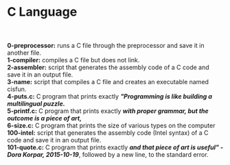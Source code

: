 # C Language<br/><br/>
**0-preprocessor:** runs a C file through the preprocessor and save it in
another file.<br/>
**1-compiler:** compiles a C file but does not link.<br/>
**2-assembler:** script that generates the assembly code of a C code and save it
in an output file.<br/>
**3-name:** script that compiles a C file and creates an executable named
cisfun.<br/>
**4-puts.c:** C program that prints exactly ***\"Programming is like building a
multilingual puzzle.***<br/>
**5-printf.c:** C program that prints exactly ***with proper grammar,
but the outcome is a piece of art,***<br/>
**6-size.c:** C program that prints the size of various types on the computer
<br/>
**100-intel:** script that generates the assembly code (Intel syntax) of a C
code and save it in an output file.<br/>
**101-quote.c:** C program that prints exactly ***and that piece of art
is useful\" - Dora Korpar, 2015-10-19***, followed by a new line,
to the standard error.
